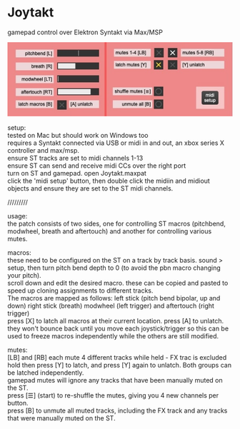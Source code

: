 # Joytakt
gamepad control over Elektron Syntakt via Max/MSP

![screenshot](https://github.com/Lluiser/Joytakt/blob/main/screenshot.jpeg?raw=true)


setup:  
tested on Mac but should work on Windows too  
requires a Syntakt connected via USB or midi in and out, an xbox series X controller and max/msp.   
ensure ST tracks are set to midi channels 1-13  
ensure ST can send and receive midi CCs over the right port  
turn on ST and gamepad. open Joytakt.maxpat  
click the 'midi setup' button, then double click the midiin and midiout objects and ensure they are set to the ST midi channels.  

/////////

usage:  
the patch consists of two sides, one for controlling ST macros (pitchbend, modwheel, breath and aftertouch) and another for controlling various mutes.

macros:  
these need to be configured on the ST on a track by track basis. sound > setup, then turn pitch bend depth to 0 (to avoid the pbn macro changing your pitch).  
scroll down and edit the desired macro. these can be copied and pasted to speed up cloning assignments to different tracks.  
The macros are mapped as follows: left stick (pitch bend bipolar, up and down) right stick (breath) modwheel (left trigger) and aftertouch (right trigger)  
press [X] to latch all macros at their current location. press [A] to unlatch. they won't bounce back until you move each joystick/trigger so this can be used to freeze macros independently while the others are still modified.

mutes:  
[LB] and [RB] each mute 4 different tracks while held - FX trac is excluded  
hold then press [Y] to latch, and press [Y] again to unlatch. Both groups can be latched independently.  
gamepad mutes will ignore any tracks that have been manually muted on the ST.  
press [☰] (start) to re-shuffle the mutes, giving you 4 new channels per button.  
press [B] to unmute all muted tracks, including the FX track and any tracks that were manually muted on the ST.  

